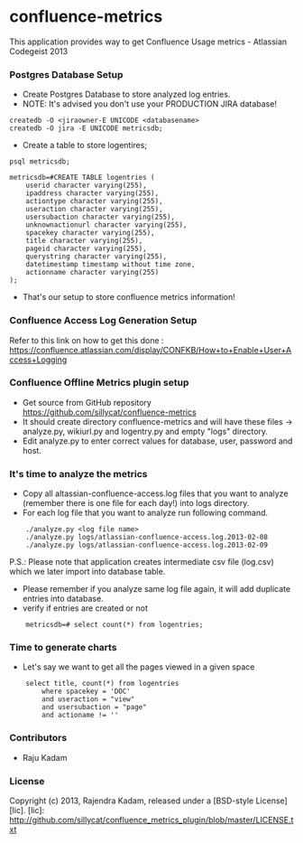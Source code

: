 confluence-metrics
==================

This application provides way to get Confluence Usage metrics - Atlassian Codegeist 2013

### Postgres Database Setup

* Create Postgres Database to store analyzed log entries.
* NOTE: It's advised you don't use your PRODUCTION JIRA database!

```
createdb -O <jiraowner-E UNICODE <databasename>
createdb -O jira -E UNICODE metricsdb;
```

* Create a table to store logentires;

```
psql metricsdb;

metricsdb=#CREATE TABLE logentries (
    userid character varying(255),
    ipaddress character varying(255),
    actiontype character varying(255),
    useraction character varying(255),
    usersubaction character varying(255),
    unknownactionurl character varying(255),
    spacekey character varying(255),
    title character varying(255),
    pageid character varying(255),
    querystring character varying(255),
    datetimestamp timestamp without time zone,
    actionname character varying(255)
);
```

* That's our setup to store confluence metrics information!

### Confluence Access Log Generation Setup
Refer to this link on how to get this done : https://confluence.atlassian.com/display/CONFKB/How+to+Enable+User+Access+Logging

### Confluence Offline Metrics plugin setup
* Get source from GitHub repository https://github.com/sillycat/confluence-metrics
* It should create directory confluence-metrics and will have these files -> analyze.py, wikiurl.py and logentry.py  and empty "logs" directory.
* Edit analyze.py to enter correct values for database, user, password and host.

### It's time to analyze the metrics
* Copy all altassian-confluence-access.log files that you want to analyze (remember there is one file for each day!) into logs directory.
* For each log file that you want to analyze run following command.

```
    ./analyze.py <log file name>
    ./analyze.py logs/atlassian-confluence-access.log.2013-02-08
    ./analyze.py logs/atlassian-confluence-access.log.2013-02-09
```

P.S.: Please note that application creates intermediate csv file (log.csv) which we later import into database table.

* Please remember if you analyze same log file again, it will add duplicate entries into database.
* verify if entries are created or not

```
    metricsdb=# select count(*) from logentries;
```

### Time to generate charts
* Let's say we want to get all the pages viewed in a given space

```
    select title, count(*) from logentries 
        where spacekey = 'DOC' 
        and useraction = "view" 
        and usersubaction = "page" 
        and actioname != ''
```

### Contributors
* Raju Kadam

### License
Copyright (c) 2013, Rajendra Kadam, released under a [BSD-style License][lic].
[lic]: http://github.com/sillycat/confluence_metrics_plugin/blob/master/LICENSE.txt
